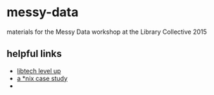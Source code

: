 messy-data
==========

materials for the Messy Data workshop at the Library Collective 2015

## helpful links

- [libtech level up](https://github.com/satifice/libtech_level-up)
- [a *nix case study](https://gist.github.com/phette23/a71248765c0f0cfeddd7)
- 
